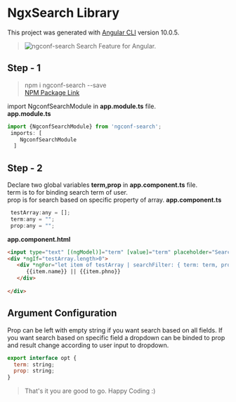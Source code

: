 # NgxSearch Library

This project was generated with [Angular CLI](https://github.com/angular/angular-cli) version 10.0.5.

> ![ngconf-search](https://img.icons8.com/color/48/000000/search.png "Search Feature") Search Feature for Angular.  

## Step - 1

> npm i ngconf-search --save  
[NPM Package Link](https://www.npmjs.com/package/ngconf-search "ngconf-search")  

import NgconfSearchModule in **app.module.ts** file.  
**app.module.ts**
```javascript
import {NgconfSearchModule} from 'ngconf-search';
 imports: [
    NgconfSearchModule
  ]
  ```

## Step - 2
Declare two global variables **term,prop** in **app.component.ts** file.  
term is to for binding search term of user.  
prop is for search based on specific property of array.
**app.component.ts**
 ```javascript
  testArray:any = [];
  term:any = "";
  prop:any = "";
```
**app.component.html**
```html
<input type="text" [(ngModel)]="term" [value]="term" placeholder="Search">
<div *ngIf="testArray.length>0">
   <div *ngFor="let item of testArray | searchFilter: { term: term, prop: prop }" >
      {{item.name}} || {{item.phno}} 
   </div>
   
</div>
```

## Argument Configuration
Prop can be left with empty string if you want search based on all fields. If you want search based on specific field a dropdown can be binded to prop  
and result change according to user input to dropdown.
```javascript
export interface opt {
  term: string;
  prop: string;
}
```
> That's it you are good to go. Happy Coding :)
